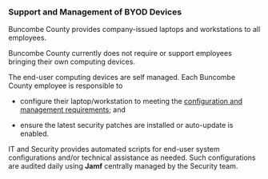 ### Support and Management of BYOD Devices

Buncombe County provides company-issued laptops and workstations to all employees.



Buncombe County currently does not require or support employees bringing their own
computing devices.

The end-user computing devices are self managed. Each Buncombe County employee is
responsible to

* configure their laptop/workstation to meeting the [configuration and
  management requirements](ccm.md); and

* ensure the latest security patches are installed or auto-update is enabled.

IT and Security provides automated scripts for end-user system configurations
and/or technical assistance as needed.  Such configurations are audited daily
using **Jamf** centrally managed by the Security team.

